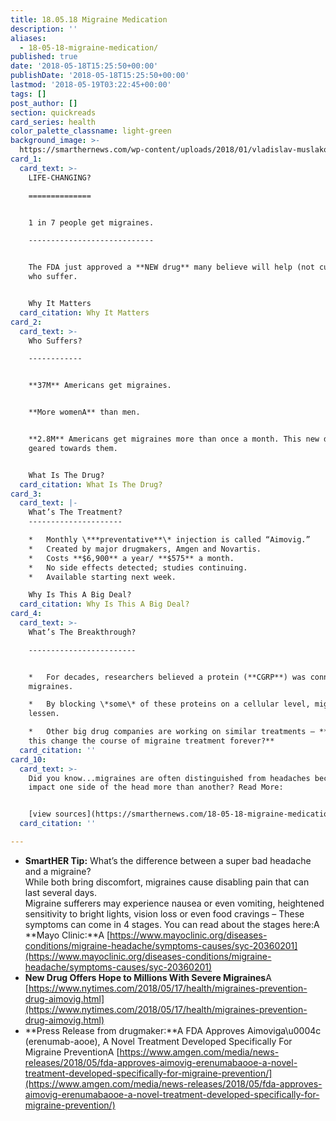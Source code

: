 ```yaml
---
title: 18.05.18 Migraine Medication
description: ''
aliases:
  - 18-05-18-migraine-medication/
published: true
date: '2018-05-18T15:25:50+00:00'
publishDate: '2018-05-18T15:25:50+00:00'
lastmod: '2018-05-19T03:22:45+00:00'
tags: []
post_author: []
section: quickreads
card_series: health
color_palette_classname: light-green
background_image: >-
  https://smarthernews.com/wp-content/uploads/2018/01/vladislav-muslakov-261627-360x360.jpg
card_1:
  card_text: >-
    LIFE-CHANGING?

    ==============


    1 in 7 people get migraines.

    ----------------------------


    The FDA just approved a **NEW drug** many believe will help (not cure) those
    who suffer.


    Why It Matters
  card_citation: Why It Matters
card_2:
  card_text: >-
    Who Suffers?

    ------------


    **37M** Americans get migraines.


    **More womenA** than men.


    **2.8M** Americans get migraines more than once a month. This new drug is
    geared towards them.


    What Is The Drug?
  card_citation: What Is The Drug?
card_3:
  card_text: |-
    What’s The Treatment?
    ---------------------

    *   Monthly \***preventative**\* injection is called “Aimovig.”
    *   Created by major drugmakers, Amgen and Novartis.
    *   Costs **$6,900** a year/ **$575** a month.
    *   No side effects detected; studies continuing.
    *   Available starting next week.

    Why Is This A Big Deal?
  card_citation: Why Is This A Big Deal?
card_4:
  card_text: >-
    What’s The Breakthrough?

    ------------------------


    *   For decades, researchers believed a protein (**CGRP**) was connected to
    migraines.

    *   By blocking \*some\* of these proteins on a cellular level, migraines
    lessen.

    *   Other big drug companies are working on similar treatments – **Could
    this change the course of migraine treatment forever?**
  card_citation: ''
card_10:
  card_text: >-
    Did you know...migraines are often distinguished from headaches because they
    impact one side of the head more than another? Read More:


    [view sources](https://smarthernews.com/18-05-18-migraine-medication/)
  card_citation: ''

---
```

*   **SmartHER Tip:** What’s the difference between a super bad headache and a migraine?  
    While both bring discomfort, migraines cause disabling pain that can last several days.  
    Migraine sufferers may experience nausea or even vomiting, heightened sensitivity to bright lights, vision loss or even food cravings – These symptoms can come in 4 stages. You can read about the stages here:A **Mayo Clinic:**A [https://www.mayoclinic.org/diseases-conditions/migraine-headache/symptoms-causes/syc-20360201](https://www.mayoclinic.org/diseases-conditions/migraine-headache/symptoms-causes/syc-20360201)
*   **New Drug Offers Hope to Millions With Severe Migraines**A [https://www.nytimes.com/2018/05/17/health/migraines-prevention-drug-aimovig.html](https://www.nytimes.com/2018/05/17/health/migraines-prevention-drug-aimovig.html)
*   **Press Release from drugmaker:**A FDA Approves Aimoviga\\u0004c (erenumab-aooe), A Novel Treatment Developed Specifically For Migraine PreventionA [https://www.amgen.com/media/news-releases/2018/05/fda-approves-aimovig-erenumabaooe-a-novel-treatment-developed-specifically-for-migraine-prevention/](https://www.amgen.com/media/news-releases/2018/05/fda-approves-aimovig-erenumabaooe-a-novel-treatment-developed-specifically-for-migraine-prevention/)